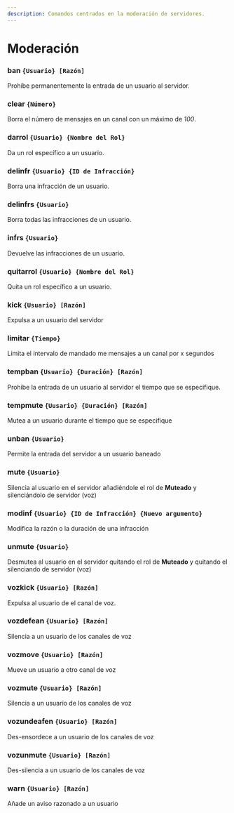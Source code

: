 ```yaml
---
description: Comandos centrados en la moderación de servidores.
---
```


# Moderación

### ban `{Usuario} [Razón]`

Prohíbe permanentemente la entrada de un usuario al servidor.

### clear `{Número}`

Borra el número de mensajes en un canal con un máximo de _100_.

### darrol `{Usuario} {Nombre del Rol}`

Da un rol específico a un usuario.

### delinfr `{Usuario} {ID de Infracción}`

Borra una infracción de un usuario.

### delinfrs `{Usuario}`

Borra todas las infracciones de un usuario.

### infrs `{Usuario}`

Devuelve las infracciones de un usuario.

### quitarrol `{Usuario} {Nombre del Rol}`

Quita un rol específico a un usuario.

### kick `{Usuario} [Razón]`

Expulsa a un usuario del servidor

### limitar `{Tiempo}`

Limita el intervalo de mandado me mensajes a un canal por x segundos

### tempban `{Usuario} {Duración} [Razón]`

Prohibe la entrada de un usuario al servidor el tiempo que se especifique.

### tempmute `{Uusario} {Duración} [Razón]`

Mutea a un usuario durante el tiempo que se especifique

### unban `{Usuario}`

Permite la entrada del servidor a un usuario baneado

### mute `{Usuario}`

Silencia al usuario en el servidor añadiéndole el rol de **Muteado** y silenciándolo de servidor (voz)

### modinf `{Usuario} {ID de Infracción} {Nuevo argumento}`

Modifica la razón o la duración de una infracción

### unmute `{Usuario}`

Desmutea al usuario en el servidor quitando el rol de **Muteado** y quitando el silenciando de servidor (voz)

### vozkick `{Usuario} [Razón]`

Expulsa al usuario de el canal de voz.

### vozdefean `{Usuario} [Razón]`

Silencia a un usuario de los canales de voz

### vozmove `{Usuario} [Razón]`

Mueve un usuario a otro canal de voz

### vozmute `{Usuario} [Razón]`

Silencia a un usuario de los canales de voz

### vozundeafen `{Usuario} [Razón]`

Des-ensordece a un usuario de los canales de voz

### vozunmute `{Usuario} [Razón]`

Des-silencia a un usuario de los canales de voz

### warn `{Usuario} [Razón]`

Añade un aviso razonado a un usuario
